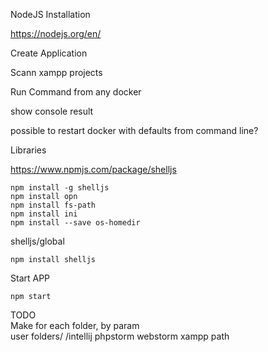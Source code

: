NodeJS Installation

https://nodejs.org/en/

Create Application

Scann xampp projects

Run Command from any docker

show console result

possible to restart docker with defaults from command line?

Libraries

https://www.npmjs.com/package/shelljs

    npm install -g shelljs
    npm install opn
    npm install fs-path
    npm install ini
    npm install --save os-homedir

shelljs/global

    npm install shelljs

Start APP

    npm start
    
    
TODO    
    Make for each folder, by param     
    user folders/
        /intellij
        phpstorm
        webstorm
    xampp path
    
    
    
    
